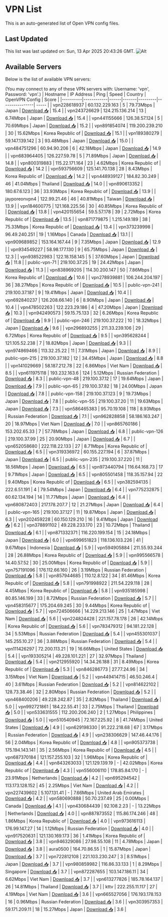# VPN List

This is an auto-generated list of Open VPN config files.

## Last Updated

This list was last updated on: Sun, 13 Apr 2025 20:43:26 GMT.
![Alt](https://repobeats.axiom.co/api/embed/186b98318ef1479477931607c1ad7d823f12451f.svg "Repobeats analytics image")

## Available Servers

Below is the list of available VPN servers:

(You may connect to any of these VPN servers with: Username: 'vpn', Password: 'vpn'.)
| Hostname | IP Address | Ping | Speed | Country | OpenVPN Config | Score |
|----------|------------|------|-------|---------|----------------| ----- |
| vpn228618937 | 60.132.229.163 | 5 | 79.73Mbps | Japan | [Download 📥](./configs/server_0_JP.ovpn) | 15.4 |
| vpn243726629 | 124.215.136.214 | 13 | 6.74Mbps | Japan | [Download 📥](./configs/server_1_JP.ovpn) | 15.4 |
| vpn441155666 | 126.38.57.124 | 5 | 70.69Mbps | Japan | [Download 📥](./configs/server_2_JP.ovpn) | 15.2 |
| vpn891854074 | 119.200.239.210 | 30 | 15.62Mbps | Korea Republic of | [Download 📥](./configs/server_3_KR.ovpn) | 15.1 |
| vpn189380279 | 59.147.139.142 | 3 | 93.48Mbps | Japan | [Download 📥](./configs/server_4_JP.ovpn) | 15.0 |
| vpn484751296 | 60.94.90.206 | 6 | 42.18Mbps | Japan | [Download 📥](./configs/server_5_JP.ovpn) | 14.9 |
| vpn683964405 | 126.227.59.78 | 5 | 71.89Mbps | Japan | [Download 📥](./configs/server_6_JP.ovpn) | 14.8 |
| vpn800319883 | 115.22.171.164 | 23 | 4.62Mbps | Korea Republic of | [Download 📥](./configs/server_7_KR.ovpn) | 14.2 |
| vpn593756609 | 125.141.70.138 | 28 | 8.43Mbps | Korea Republic of | [Download 📥](./configs/server_8_KR.ovpn) | 14.2 |
| vpn448939127 | 184.82.30.249 | 46 | 41.04Mbps | Thailand | [Download 📥](./configs/server_9_TH.ovpn) | 14.0 |
| vpn890613352 | 180.67.6.123 | 36 | 33.93Mbps | Korea Republic of | [Download 📥](./configs/server_10_KR.ovpn) | 13.9 |
| jayporeonvpn4 | 122.99.21.46 | 46 | 40.81Mbps | Taiwan | [Download 📥](./configs/server_11_TW.ovpn) | 13.9 |
| vpn184600775 | 121.168.225.56 | 30 | 40.85Mbps | Korea Republic of | [Download 📥](./configs/server_12_KR.ovpn) | 13.8 |
| vpn420155654 | 59.5.57.178 | 39 | 2.72Mbps | Korea Republic of | [Download 📥](./configs/server_13_KR.ovpn) | 13.5 |
| vpn871779875 | 1.215.149.189 | 38 | 75.33Mbps | Korea Republic of | [Download 📥](./configs/server_14_KR.ovpn) | 13.4 |
| vpn373239998 | 96.49.240.251 | 19 | 1.16Mbps | Canada | [Download 📥](./configs/server_15_CA.ovpn) | 13.1 |
| vpn909689852 | 153.164.167.44 | 9 | 7.35Mbps | Japan | [Download 📥](./configs/server_16_JP.ovpn) | 12.9 |
| vpn934549227 | 58.98.177.130 | 9 | 65.75Mbps | Japan | [Download 📥](./configs/server_17_JP.ovpn) | 12.3 |
| vpn938522983 | 122.18.158.145 | 5 | 37.60Mbps | Japan | [Download 📥](./configs/server_18_JP.ovpn) | 11.8 |
| public-vpn-71 | 219.100.37.25 | 19 | 24.42Mbps | Japan | [Download 📥](./configs/server_19_JP.ovpn) | 11.3 |
| vpn838969205 | 114.30.200.147 | 50 | 7.86Mbps | Korea Republic of | [Download 📥](./configs/server_20_KR.ovpn) | 10.6 |
| vpn278939881 | 106.244.204.197 | 36 | 38.27Mbps | Korea Republic of | [Download 📥](./configs/server_21_KR.ovpn) | 10.5 |
| public-vpn-241 | 219.100.37.187 | 9 | 19.41Mbps | Japan | [Download 📥](./configs/server_22_JP.ovpn) | 10.4 |
| vpn692840237 | 126.208.66.140 | 6 | 8.90Mbps | Japan | [Download 📥](./configs/server_23_JP.ovpn) | 10.4 |
| vpn478502263 | 122.223.29.186 | 4 | 47.20Mbps | Japan | [Download 📥](./configs/server_24_JP.ovpn) | 10.3 |
| vpn942490573 | 59.15.75.133 | 32 | 6.26Mbps | Korea Republic of | [Download 📥](./configs/server_25_KR.ovpn) | 9.9 |
| public-vpn-246 | 219.100.37.222 | 10 | 18.32Mbps | Japan | [Download 📥](./configs/server_26_JP.ovpn) | 9.6 |
| vpn296893255 | 211.33.239.106 | 29 | 6.72Mbps | Korea Republic of | [Download 📥](./configs/server_27_KR.ovpn) | 9.5 |
| vpn395628244 | 121.105.52.238 | 7 | 18.82Mbps | Japan | [Download 📥](./configs/server_28_JP.ovpn) | 9.3 |
| vpn974869466 | 113.32.25.22 | 11 | 7.31Mbps | Japan | [Download 📥](./configs/server_29_JP.ovpn) | 8.9 |
| public-vpn-215 | 219.100.37.182 | 12 | 34.45Mbps | Japan | [Download 📥](./configs/server_30_JP.ovpn) | 8.8 |
| vpn141029669 | 58.187.212.78 | 22 | 6.86Mbps | Viet Nam | [Download 📥](./configs/server_31_VN.ovpn) | 8.5 |
| vpn611975118 | 193.232.163.6 | 124 | 5.12Mbps | Russian Federation | [Download 📥](./configs/server_32_RU.ovpn) | 8.3 |
| public-vpn-48 | 219.100.37.12 | 17 | 19.64Mbps | Japan | [Download 📥](./configs/server_33_JP.ovpn) | 7.9 |
| public-vpn-65 | 219.100.37.82 | 18 | 24.00Mbps | Japan | [Download 📥](./configs/server_34_JP.ovpn) | 7.8 |
| public-vpn-158 | 219.100.37.123 | 9 | 19.73Mbps | Japan | [Download 📥](./configs/server_35_JP.ovpn) | 7.8 |
| public-vpn-55 | 219.100.37.20 | 11 | 19.63Mbps | Japan | [Download 📥](./configs/server_36_JP.ovpn) | 7.3 |
| vpn586465383 | 95.70.19.108 | 118 | 8.93Mbps | Russian Federation | [Download 📥](./configs/server_37_RU.ovpn) | 7.1 |
| vpn962828858 | 58.186.163.247 | 20 | 18.97Mbps | Viet Nam | [Download 📥](./configs/server_38_VN.ovpn) | 7.0 |
| vpn865760186 | 153.202.65.33 | 7 | 57.78Mbps | Japan | [Download 📥](./configs/server_39_JP.ovpn) | 6.8 |
| public-vpn-126 | 219.100.37.99 | 25 | 20.90Mbps | Japan | [Download 📥](./configs/server_40_JP.ovpn) | 6.7 |
| vpn652058680 | 222.118.22.133 | 27 | 8.71Mbps | Korea Republic of | [Download 📥](./configs/server_41_KR.ovpn) | 6.5 |
| vpn319336972 | 60.155.227.194 | 6 | 37.87Mbps | Japan | [Download 📥](./configs/server_42_JP.ovpn) | 6.5 |
| public-vpn-235 | 219.100.37.220 | 11 | 18.56Mbps | Japan | [Download 📥](./configs/server_43_JP.ovpn) | 6.5 |
| vpn973440794 | 116.64.168.73 | 17 | 9.71Mbps | Japan | [Download 📥](./configs/server_44_JP.ovpn) | 6.5 |
| vpn805501458 | 118.35.157.94 | 22 | 9.40Mbps | Korea Republic of | [Download 📥](./configs/server_45_KR.ovpn) | 6.5 |
| vpn382594135 | 222.6.51.191 | 4 | 79.54Mbps | Japan | [Download 📥](./configs/server_46_JP.ovpn) | 6.4 |
| vpn775232875 | 60.62.134.194 | 14 | 11.77Mbps | Japan | [Download 📥](./configs/server_47_JP.ovpn) | 6.4 |
| vpn680872403 | 217.178.207.7 | 12 | 21.27Mbps | Japan | [Download 📥](./configs/server_48_JP.ovpn) | 6.4 |
| public-vpn-165 | 219.100.37.127 | 11 | 19.87Mbps | Japan | [Download 📥](./configs/server_49_JP.ovpn) | 6.3 |
| vpn202459228 | 60.150.129.210 | 16 | 9.41Mbps | Japan | [Download 📥](./configs/server_50_JP.ovpn) | 6.2 |
| vpn378891102 | 49.228.233.170 | 23 | 10.72Mbps | Thailand | [Download 📥](./configs/server_51_TH.ovpn) | 6.1 |
| vpn871332371 | 116.220.199.154 | 15 | 24.18Mbps | Japan | [Download 📥](./configs/server_52_JP.ovpn) | 6.0 |
| vpn699651823 | 118.136.103.226 | 41 | 9.67Mbps | Indonesia | [Download 📥](./configs/server_53_ID.ovpn) | 5.9 |
| vpn594905884 | 211.55.93.244 | 28 | 26.88Mbps | Korea Republic of | [Download 📥](./configs/server_54_KR.ovpn) | 5.9 |
| vpn995566578 | 14.40.57.52 | 30 | 25.00Mbps | Korea Republic of | [Download 📥](./configs/server_55_KR.ovpn) | 5.9 |
| vpn757191096 | 176.112.66.160 | 26 | 3.19Mbps | Russian Federation | [Download 📥](./configs/server_56_RU.ovpn) | 5.8 |
| vpn857944685 | 110.12.8.122 | 34 | 81.46Mbps | Korea Republic of | [Download 📥](./configs/server_57_KR.ovpn) | 5.8 |
| vpn791998922 | 211.54.229.118 | 28 | 4.45Mbps | Korea Republic of | [Download 📥](./configs/server_58_KR.ovpn) | 5.8 |
| vpn935185998 | 80.85.146.199 | 33 | 8.72Mbps | Russian Federation | [Download 📥](./configs/server_59_RU.ovpn) | 5.7 |
| vpn458315677 | 175.204.69.245 | 30 | 9.44Mbps | Korea Republic of | [Download 📥](./configs/server_60_KR.ovpn) | 5.7 |
| vpn724506666 | 14.229.213.146 | 25 | 1.47Mbps | Viet Nam | [Download 📥](./configs/server_61_VN.ovpn) | 5.6 |
| vpn224824428 | 221.157.78.178 | 26 | 42.14Mbps | Korea Republic of | [Download 📥](./configs/server_62_KR.ovpn) | 5.6 |
| vpn783479312 | 94.181.22.128 | 34 | 5.53Mbps | Russian Federation | [Download 📥](./configs/server_63_RU.ovpn) | 5.4 |
| vpn455301037 | 145.255.10.27 | 36 | 3.88Mbps | Russian Federation | [Download 📥](./configs/server_64_RU.ovpn) | 5.4 |
| vpn111426297 | 72.200.113.21 | 19 | 16.66Mbps | United States | [Download 📥](./configs/server_65_US.ovpn) | 5.4 |
| vpn193305214 | 49.228.101.221 | 27 | 32.97Mbps | Thailand | [Download 📥](./configs/server_66_TH.ovpn) | 5.4 |
| vpn212955920 | 14.34.26.188 | 31 | 8.49Mbps | Korea Republic of | [Download 📥](./configs/server_67_KR.ovpn) | 5.3 |
| vpn846286773 | 27.77.24.96 | 34 | 3.15Mbps | Viet Nam | [Download 📥](./configs/server_68_VN.ovpn) | 5.2 |
| vpn449414715 | 46.50.246.4 | 40 | 3.61Mbps | Russian Federation | [Download 📥](./configs/server_69_RU.ovpn) | 5.2 |
| vpn814622102 | 128.73.38.46 | 32 | 2.80Mbps | Russian Federation | [Download 📥](./configs/server_70_RU.ovpn) | 5.2 |
| vpn468400206 | 49.228.242.87 | 35 | 2.82Mbps | Thailand | [Download 📥](./configs/server_71_TH.ovpn) | 5.0 |
| vpn992721861 | 184.22.55.41 | 33 | 2.75Mbps | Thailand | [Download 📥](./configs/server_72_TH.ovpn) | 5.0 |
| vpn533631555 | 112.200.206.240 | 2 | 1.27Mbps | Philippines | [Download 📥](./configs/server_73_PH.ovpn) | 5.0 |
| vpn510540945 | 72.167.225.92 | 8 | 41.74Mbps | United States | [Download 📥](./configs/server_74_US.ovpn) | 4.9 |
| vpn629198330 | 91.222.218.68 | 67 | 3.17Mbps | Russian Federation | [Download 📥](./configs/server_75_RU.ovpn) | 4.9 |
| vpn238306629 | 147.46.44.176 | 56 | 2.04Mbps | Korea Republic of | [Download 📥](./configs/server_76_KR.ovpn) | 4.8 |
| vpn905373738 | 175.194.143.141 | 35 | 2.56Mbps | Korea Republic of | [Download 📥](./configs/server_77_KR.ovpn) | 4.5 |
| vpn687370184 | 121.157.255.103 | 32 | 1.96Mbps | Korea Republic of | [Download 📥](./configs/server_78_KR.ovpn) | 4.4 |
| vpn843263033 | 121.129.139.19 | - | 42.02Mbps | Korea Republic of | [Download 📥](./configs/server_79_KR.ovpn) | 4.3 |
| vpn556006110 | 178.85.84.170 | - | 23.91Mbps | Netherlands | [Download 📥](./configs/server_80_NL.ovpn) | 4.2 |
| vpn695294542 | 113.173.128.152 | 45 | 2.25Mbps | Viet Nam | [Download 📥](./configs/server_81_VN.ovpn) | 4.2 |
| vpn227439602 | 5.107.131.41 | - | 7.66Mbps | United Arab Emirates | [Download 📥](./configs/server_82_AE.ovpn) | 4.2 |
| vpn580690888 | 50.70.237.49 | 25 | 0.00Mbps | Canada | [Download 📥](./configs/server_83_CA.ovpn) | 4.1 |
| vpn430684439 | 92.108.2.23 | - | 13.22Mbps | Netherlands | [Download 📥](./configs/server_84_NL.ovpn) | 4.0 |
| vpn887873552 | 115.86.174.246 | 48 | 1.86Mbps | Korea Republic of | [Download 📥](./configs/server_85_KR.ovpn) | 4.0 |
| vpn973616113 | 176.99.147.27 | 14 | 1.12Mbps | Russian Federation | [Download 📥](./configs/server_86_RU.ovpn) | 4.0 |
| vpn917520631 | 121.130.169.173 | 36 | 1.41Mbps | Korea Republic of | [Download 📥](./configs/server_87_KR.ovpn) | 3.8 |
| vpn946329086 | 27.98.55.108 | 11 | 4.78Mbps | Japan | [Download 📥](./configs/server_88_JP.ovpn) | 3.8 |
| aura0500 | 164.70.86.55 | 1 | 15.87Mbps | Japan | [Download 📥](./configs/server_89_JP.ovpn) | 3.7 |
| vpn722812108 | 221.103.230.247 | 3 | 8.51Mbps | Japan | [Download 📥](./configs/server_90_JP.ovpn) | 3.7 |
| vpn980859982 | 116.86.33.133 | 1 | 8.29Mbps | Singapore | [Download 📥](./configs/server_91_SG.ovpn) | 3.7 |
| vpn872287655 | 103.147.186.11 | 34 | 6.62Mbps | Viet Nam | [Download 📥](./configs/server_92_VN.ovpn) | 3.7 |
| vpn613277826 | 185.78.164.137 | 26 | 14.81Mbps | Thailand | [Download 📥](./configs/server_93_TH.ovpn) | 3.7 |
| kttv | 222.255.11.117 | 27 | 4.19Mbps | Viet Nam | [Download 📥](./configs/server_94_VN.ovpn) | 3.6 |
| vpn665527056 | 176.193.178.153 | 16 | 0.96Mbps | Russian Federation | [Download 📥](./configs/server_95_RU.ovpn) | 3.6 |
| vpn303957353 | 59.171.209.11 | 18 | 15.27Mbps | Japan | [Download 📥](./configs/server_96_JP.ovpn) | 3.6 |
